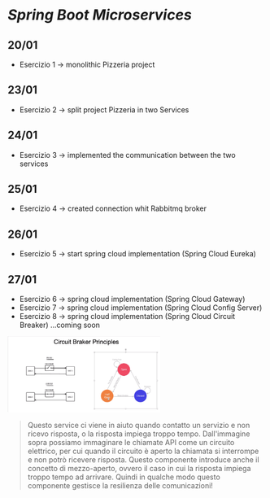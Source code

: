 
# _Spring Boot Microservices_

## 20/01
- Esercizio 1 -> monolithic Pizzeria project

## 23/01
- Esercizio 2 -> split project Pizzeria in two Services

## 24/01
- Esercizio 3 -> implemented the communication between the two services

## 25/01
- Esercizio 4 -> created connection whit Rabbitmq broker

## 26/01
- Esercizio 5 -> start spring cloud implementation (Spring Cloud Eureka)

## 27/01
- Esercizio 6 -> spring cloud implementation (Spring Cloud Gateway)
- Esercizio 7 -> spring cloud implementation (Spring Cloud Config Server)
- Esercizio 8 -> spring cloud implementation (Spring Cloud Circuit Breaker) ...coming soon

<img src="https://github.com/circ93/java_microservices2/blob/9cd223559f4b83d30ebc5439c6ff792fae8e0999/img/spring_cloud_circuit_braker.png" alt="drawing" width="300"/>

> Questo service ci viene in aiuto quando contatto un servizio e non ricevo risposta, o la risposta impiega troppo tempo. 
> Dall'immagine sopra possiamo immaginare le chiamate API come un circuito elettrico, per cui quando il circuito è aperto la chiamata si interrompe e non potrò ricevere risposta. Questo componente introduce anche il concetto di mezzo-aperto, ovvero il caso in cui la risposta impiega troppo tempo ad arrivare. 
> Quindi in qualche modo questo componente gestisce la resilienza delle comunicazioni!
